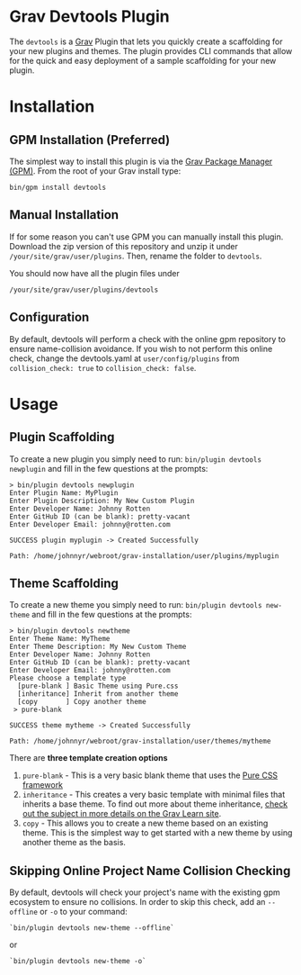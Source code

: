 # Grav Devtools Plugin

The `devtools` is a [Grav](http://github.com/getgrav/grav) Plugin that lets you quickly create a scaffolding for your new plugins and themes.  The plugin provides CLI commands that allow for the quick and easy deployment of a sample scaffolding for your new plugin.

# Installation

## GPM Installation (Preferred)

The simplest way to install this plugin is via the [Grav Package Manager (GPM)](http://learn.getgrav.org/advanced/grav-gpm).  From the root of your Grav install type:

    bin/gpm install devtools

## Manual Installation 

If for some reason you can't use GPM you can manually install this plugin. Download the zip version of this repository and unzip it under `/your/site/grav/user/plugins`. Then, rename the folder to `devtools`.

You should now have all the plugin files under

	/your/site/grav/user/plugins/devtools
	
## Configuration

By default, devtools will perform a check with the online gpm repository to ensure name-collision avoidance. If you wish to not perform this online check, change the devtools.yaml at `user/config/plugins` from `collision_check: true` to `collision_check: false`.

# Usage

## Plugin Scaffolding

To create a new plugin you simply need to run: `bin/plugin devtools newplugin` and fill in the few questions at the prompts:

```
> bin/plugin devtools newplugin
Enter Plugin Name: MyPlugin
Enter Plugin Description: My New Custom Plugin
Enter Developer Name: Johnny Rotten
Enter GitHub ID (can be blank): pretty-vacant
Enter Developer Email: johnny@rotten.com

SUCCESS plugin myplugin -> Created Successfully

Path: /home/johnnyr/webroot/grav-installation/user/plugins/myplugin
```

## Theme Scaffolding

To create a new theme you simply need to run: `bin/plugin devtools new-theme` and fill in the few questions at the prompts:

```
> bin/plugin devtools newtheme
Enter Theme Name: MyTheme
Enter Theme Description: My New Custom Theme
Enter Developer Name: Johnny Rotten
Enter GitHub ID (can be blank): pretty-vacant
Enter Developer Email: johnny@rotten.com
Please choose a template type
  [pure-blank ] Basic Theme using Pure.css
  [inheritance] Inherit from another theme
  [copy       ] Copy another theme
 > pure-blank

SUCCESS theme mytheme -> Created Successfully

Path: /home/johnnyr/webroot/grav-installation/user/themes/mytheme
```

There are **three template creation options**

1. `pure-blank` - This is a very basic blank theme that uses the [Pure CSS framework](http://purecss.io/)
2. `inheritance` - This creates a very basic template with minimal files that inherits a base theme.  To find out more about theme inheritance, [check out the subject in more details on the Grav Learn site](https://learn.getgrav.org/themes/customization#theme-inheritance).
3. `copy` - This allows you to create a new theme based on an existing theme.  This is the simplest way to get started with a new theme by using another theme as the basis.


## Skipping Online Project Name Collision Checking

By default, devtools will check your project's name with the existing gpm ecosystem to ensure no collisions.  In order to skip this check, add an `--offline` or `-o` to your command:

    `bin/plugin devtools new-theme --offline`
or

    `bin/plugin devtools new-theme -o`
